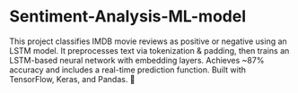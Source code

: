 # Sentiment-Analysis-ML-model
This project classifies IMDB movie reviews as positive or negative using an LSTM model. It preprocesses text via tokenization &amp; padding, then trains an LSTM-based neural network with embedding layers. Achieves ~87% accuracy and includes a real-time prediction function. Built with TensorFlow, Keras, and Pandas. 🚀
